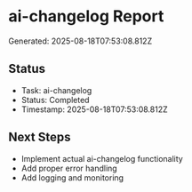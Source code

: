 # ai-changelog Report

Generated: 2025-08-18T07:53:08.812Z

## Status
- Task: ai-changelog
- Status: Completed
- Timestamp: 2025-08-18T07:53:08.812Z

## Next Steps
- Implement actual ai-changelog functionality
- Add proper error handling
- Add logging and monitoring
